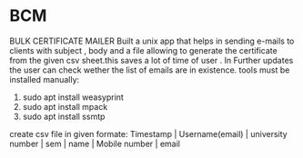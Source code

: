 # BCM
BULK CERTIFICATE MAILER Built a unix app that helps in sending e-mails to clients with  subject , body and a file allowing to generate the certificate  from the given csv sheet.this saves a lot of time of user . In  Further updates the user can check wether the list of emails  are in existence.
tools must be installed manually:
  1. sudo apt install weasyprint
  2. sudo apt install mpack
  3. sudo apt install ssmtp
  
create csv file in given formate:
  Timestamp |	Username(email) | university number | sem | name | Mobile number | email
